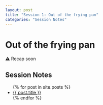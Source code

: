 ```yaml
---
layout: post
title: "Session 1: Out of the frying pan"
categories: "Session Notes"
---
```

# Out of the frying pan

⚠️ Recap soon

## Session Notes
  <ul>
    {% for post in site.posts %}
      <li>
        <a href="{{ post.url | prepend: site.github.url }}">{{ post.title }}</a>
      </li>
    {% endfor %}
  </ul>
